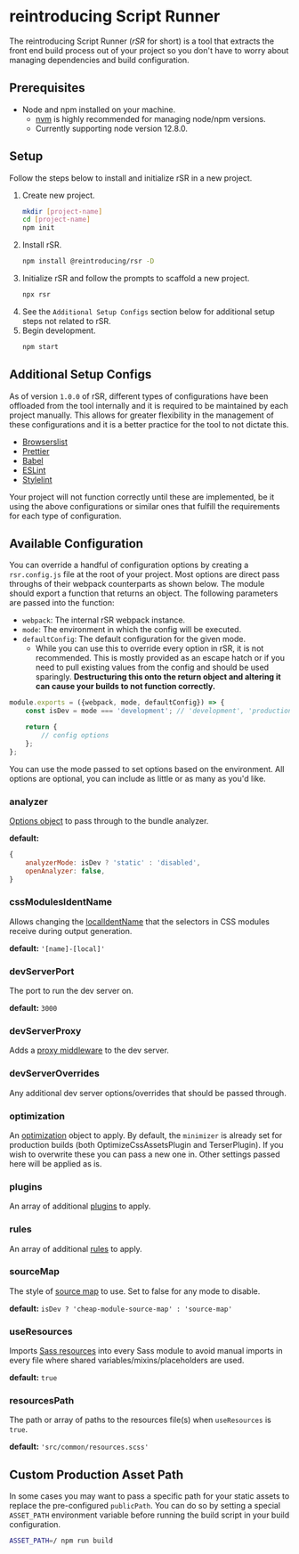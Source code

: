 # reintroducing Script Runner
The reintroducing Script Runner (*rSR* for short) is a tool that extracts the front end build process out of your project so you don't have to worry about managing dependencies and build configuration.

## Prerequisites
* Node and npm installed on your machine.
    * [nvm](https://github.com/nvm-sh/nvm) is highly recommended for managing node/npm versions.
    * Currently supporting node version 12.8.0.

## Setup
Follow the steps below to install and initialize rSR in a new project.

1. Create new project.
    ```bash
    mkdir [project-name]
    cd [project-name]
    npm init
    ```
1. Install rSR.
    ```bash
    npm install @reintroducing/rsr -D
    ```
1. Initialize rSR and follow the prompts to scaffold a new project.
    ```bash
    npx rsr
    ```
1. See the `Additional Setup Configs` section below for additional setup steps not related to rSR.
1. Begin development.
    ```bash
    npm start
    ```

## Additional Setup Configs
As of version `1.0.0` of rSR, different types of configurations have been offloaded from the tool internally and it is required to be maintained by each project manually. This allows for greater flexibility in the management of these configurations and it is a better practice for the tool to not dictate this.

* [Browserslist](https://github.com/spothero/browserslist-config)
* [Prettier](https://github.com/spothero/prettier-config)
* [Babel](https://github.com/spothero/babel-preset)
* [ESLint](https://github.com/spothero/eslint-config)
* [Stylelint](https://github.com/spothero/stylelint-config)

Your project will not function correctly until these are implemented, be it using the above configurations or similar ones that fulfill the requirements for each type of configuration.

## Available Configuration
You can override a handful of configuration options by creating a `rsr.config.js` file at the root of your project. Most options are direct pass throughs of their webpack counterparts as shown below. The module should export a function that returns an object. The following parameters are passed into the function:

* `webpack`: The internal rSR webpack instance.
* `mode`: The environment in which the config will be executed.
* `defaultConfig`: The default configuration for the given mode.
    * While you can use this to override every option in rSR, it is not recommended. This is mostly provided as an escape hatch or if you need to pull existing values from the config and should be used sparingly. **Destructuring this onto the return object and altering it can cause your builds to not function correctly.**

```js
module.exports = ({webpack, mode, defaultConfig}) => {
    const isDev = mode === 'development'; // 'development', 'production'

    return {
        // config options
    };
};
```

You can use the mode passed to set options based on the environment. All options are optional, you can include as little or as many as you'd like.

### analyzer
[Options object](https://github.com/webpack-contrib/webpack-bundle-analyzer#options-for-plugin) to pass through to the bundle analyzer.

**default:**
```js
{
    analyzerMode: isDev ? 'static' : 'disabled',
    openAnalyzer: false,
}
```

### cssModulesIdentName
Allows changing the [localIdentName](https://github.com/webpack-contrib/css-loader#localidentname) that the selectors in CSS modules receive during output generation.

**default:** `'[name]-[local]'`

### devServerPort
The port to run the dev server on.

**default:** `3000`

### devServerProxy
Adds a [proxy middleware](https://webpack.js.org/configuration/dev-server/#devserverproxy) to the dev server.

### devServerOverrides
Any additional dev server options/overrides that should be passed through.

### optimization
An [optimization](https://webpack.js.org/configuration/optimization/) object to apply. By default, the `minimizer` is already set for production builds (both OptimizeCssAssetsPlugin and TerserPlugin). If you wish to overwrite these you can pass a new one in. Other settings passed here will be applied as is.

### plugins
An array of additional [plugins](https://webpack.js.org/configuration/plugins/#plugins) to apply.

### rules
An array of additional [rules](https://webpack.js.org/configuration/module/#modulerules) to apply.

### sourceMap
The style of [source map](https://webpack.js.org/configuration/devtool/#devtool) to use. Set to false for any mode to disable.

**default:** `isDev ? 'cheap-module-source-map' : 'source-map'`

### useResources
Imports [Sass resources](https://github.com/shakacode/sass-resources-loader) into every Sass module to avoid manual imports in every file where shared variables/mixins/placeholders are used.

**default:** `true`

### resourcesPath
The path or array of paths to the resources file(s) when `useResources` is `true`.

**default:** `'src/common/resources.scss'`

## Custom Production Asset Path
In some cases you may want to pass a specific path for your static assets to replace the pre-configured `publicPath`. You can do so by setting a special `ASSET_PATH` environment variable before running the build script in your build configuration.

```bash
ASSET_PATH=/ npm run build
```

